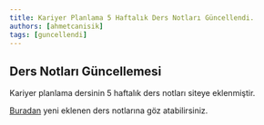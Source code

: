 ```yaml
---
title: Kariyer Planlama 5 Haftalık Ders Notları Güncellendi.
authors: [ahmetcanisik]
tags: [guncellendi]
---
```


## Ders Notları Güncellemesi

Kariyer planlama dersinin 5 haftalık ders notları siteye eklenmiştir.

[Buradan](/docs/kariyer-planlama/giris) yeni eklenen ders notlarına göz atabilirsiniz.
